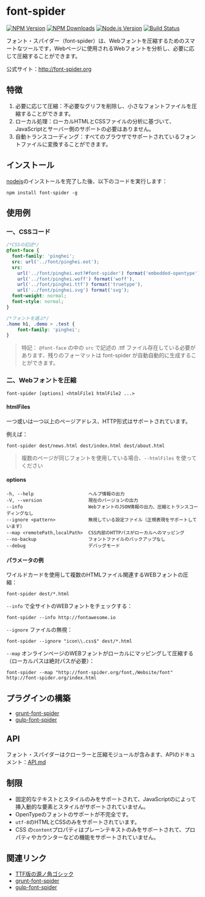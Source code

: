 # font-spider 

[![NPM Version][npm-image]][npm-url]
[![NPM Downloads][downloads-image]][downloads-url]
[![Node.js Version][node-version-image]][node-version-url]
[![Build Status][travis-ci-image]][travis-ci-url]

フォント・スパイダー（font-spider）は、Webフォントを圧縮するためのスマートなツールです，Webページに使用されるWebフォントを分析し、必要に応じて圧縮することができます。

公式サイト：<http://font-spider.org>

## 特徴

1. 必要に応じて圧縮：不必要なグリフを削除し、小さなフォントファイルを圧縮することができます。
2. ローカル処理：ローカルHTMLとCSSファイルの分析に基づいて、JavaScriptとサーバー側のサポートの必要はありません。
3. 自動トランスコーディング：すべてのブラウザでサポートされているフォントファイルに変換することができます。

## インストール

[nodejs](http://nodejs.org)のインストールを完了した後、以下のコードを実行します：

``` shell
npm install font-spider -g
```

## 使用例

### 一、CSSコード

``` css
/*CSSの記述*/
@font-face {
  font-family: 'pinghei';
  src: url('../font/pinghei.eot');
  src:
    url('../font/pinghei.eot?#font-spider') format('embedded-opentype'),
    url('../font/pinghei.woff') format('woff'),
    url('../font/pinghei.ttf') format('truetype'),
    url('../font/pinghei.svg') format('svg');
  font-weight: normal;
  font-style: normal;
}

/*フォントを選ぶ*/
.home h1, .demo > .test {
    font-family: 'pinghei';
}
```

> 特記： `@font-face` の中の `src` で記述の .ttf ファイル存在している必要があります、残りのフォーマットは font-spider が自動自動的に生成することができます。

### 二、Webフォントを圧縮

``` shell
font-spider [options] <htmlFile1 htmlFile2 ...>
```

#### htmlFiles

一つ或いは一つ以上のページアドレス、HTTP形式はサポートされています。

例えば：

``` shell
font-spider dest/news.html dest/index.html dest/about.html
```

> 複数のページが同じフォントを使用している場合、`--htmlFiles` を使ってください

#### options

``` shell
-h, --help                    ヘルプ情報の出力
-V, --version                 現在のバージョンの出力
--info                        WebフォントのJSON情報の出力、圧縮とトランスコーディングなし
--ignore <pattern>            無視している設定ファイル（正規表現をサポートしています）
--map <remotePath,localPath>  CSS内部のHTTPパスがローカルへのマッピング
--no-backup                   フォントファイルのバックアップなし
--debug                       デバッグモード
```

#### パラメータの例

ワイルドカードを使用して複数のHTMLファイル関連するWEBフォントの圧縮：

``` shell
font-spider dest/*.html
```

`--info` で全サイトのWEBフォントをチェックする：

``` shell
font-spider --info http://fontawesome.io
```

`--ignore` ファイルの無視：

``` shell
font-spider --ignore "icon\\.css$" dest/*.html
```

`--map` オンラインページのWEBフォントがローカルにマッピングして圧縮する（ローカルパスは絶対パスが必要）：

``` shell
font-spider --map "http://font-spider.org/font,/Website/font" http://font-spider.org/index.html
```

## プラグインの構築

- [grunt-font-spider](https://github.com/aui/grunt-font-spider)
- [gulp-font-spider](https://github.com/aui/gulp-font-spider)

## API

フォント・スパイダーはクローラーと圧縮モジュールが含みます、APIのドキュメント：[API.md](./API.md)

## 制限

- 固定的なテキストとスタイルのみをサポートされて、JavaScriptのによって挿入動的な要素とスタイルがサポートされていません。
- OpenTypeのフォントのサポートが不完全です。
-  `utf-8`のHTMLとCSSのみをサポートされています。
- CSS の`content`プロパティはプレーンテキストのみをサポートされて、プロパティやカウンターなどの機能をサポートされていません。

## 関連リンク

- [TTF版の源ノ角ゴシック](https://mega.nz/#!PZxFSYQI!ICvNugaFX_y4Mh003-S3fao1zU0uNpeSyprdmvHDnwc)
- [grunt-font-spider](https://github.com/aui/grunt-font-spider)
- [gulp-font-spider](https://github.com/aui/gulp-font-spider)

[npm-image]: https://img.shields.io/npm/v/font-spider.svg
[npm-url]: https://npmjs.org/package/font-spider
[node-version-image]: https://img.shields.io/node/v/font-spider.svg
[node-version-url]: http://nodejs.org/download/
[downloads-image]: https://img.shields.io/npm/dm/font-spider.svg
[downloads-url]: https://npmjs.org/package/font-spider
[travis-ci-image]: https://travis-ci.org/aui/font-spider.svg?branch=master
[travis-ci-url]: https://travis-ci.org/aui/font-spider